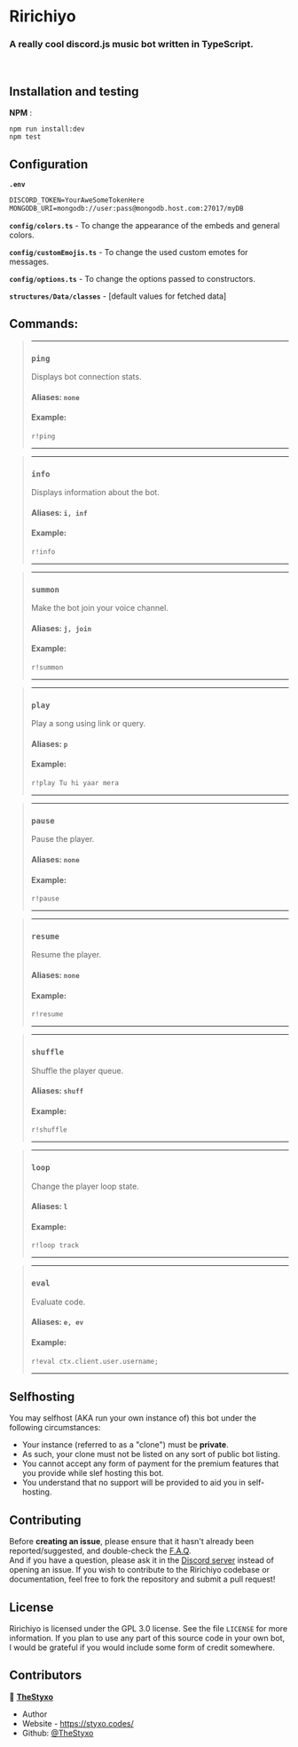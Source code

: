 # Ririchiyo
### A really cool discord.js music bot written in TypeScript.

<br>

## Installation and testing
**NPM** :

```
npm run install:dev
npm test
```
## Configuration
**`.env`**
```txt
DISCORD_TOKEN=YourAweSomeTokenHere
MONGODB_URI=mongodb://user:pass@mongodb.host.com:27017/myDB
```
**`config/colors.ts`** - To change the appearance of the embeds and general colors.

**`config/customEmojis.ts`** - To change the used custom emotes for messages.

**`config/options.ts`** - To change the options passed to constructors.

**`structures/Data/classes`** - [default values for fetched data]

## Commands:

> ---
> ### `ping`
> Displays bot connection stats.
> #### Aliases: `none`
> #### Example:
> ```
> r!ping
> ```
> ---

> ---
> ### `info`
> Displays information about the bot.
> #### Aliases: `i, inf`
> #### Example:
> ```
> r!info
> ```
> ---

> ---
> ### `summon`
> Make the bot join your voice channel.
> #### Aliases: `j, join`
> #### Example:
> ```
> r!summon
> ```
> ---

> ---
> ### `play`
> Play a song using link or query.
> #### Aliases: `p`
> #### Example:
> ```
> r!play Tu hi yaar mera
> ```
> ---

> ---
> ### `pause`
> Pause the player.
> #### Aliases: `none`
> #### Example:
> ```
> r!pause
> ```
> ---

> ---
> ### `resume`
> Resume the player.
> #### Aliases: `none`
> #### Example:
> ```
> r!resume
> ```
> ---

> ---
> ### `shuffle`
> Shuffle the player queue.
> #### Aliases: `shuff`
> #### Example:
> ```
> r!shuffle
> ```
> ---

> ---
> ### `loop`
> Change the player loop state.
> #### Aliases: `l`
> #### Example:
> ```
> r!loop track
> ```
> ---

> ---
> ### `eval`
> Evaluate code.
> #### Aliases: `e, ev`
> #### Example:
> ```
> r!eval ctx.client.user.username;
> ```
> ---

## Selfhosting

You may selfhost (AKA run your own instance of) this bot under the following circumstances:
- Your instance (referred to as a "clone") must be **private**.
- As such, your clone must not be listed on any sort of public bot listing.
- You cannot accept any form of payment for the premium features that you provide while slef hosting this bot.
- You understand that no support will be provided to aid you in self-hosting.

## Contributing

Before **creating an issue**, please ensure that it hasn't already been reported/suggested, and double-check the [F.A.Q](https://discord.styxo.codes/).   
And if you have a question, please ask it in the [Discord server](https://discord.styxo.codes/) instead of opening an issue.
If you wish to contribute to the Ririchiyo codebase or documentation, feel free to fork the repository and submit a pull request!

## License 

Ririchiyo is licensed under the GPL 3.0 license. See the file `LICENSE` for more information. If you plan to use any part of this source code in your own bot, I would be grateful if you would include some form of credit somewhere.

## Contributors

👤 [**TheStyxo**](https://styxo.codes)

- Author
- Website - https://styxo.codes/
- Github: [@TheStyxo](https://github.com/TheStyxo)
